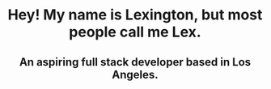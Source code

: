 <h1 align="center">Hey! My name is Lexington, but most people call me Lex.</h1>
<h2 align="center">An aspiring full stack developer based in Los Angeles.</h2>
<!--
**LexCarey/LexCarey** is a ✨ _special_ ✨ repository because its `README.md` (this file) appears on your GitHub profile.

Here are some ideas to get you started:

- 🔭 I’m currently working on ...
- 🌱 I’m currently learning ...
- 👯 I’m looking to collaborate on ...
- 🤔 I’m looking for help with ...
- 💬 Ask me about ...
- 📫 How to reach me: ...
- 😄 Pronouns: ...
- ⚡ Fun fact: ...
-->
